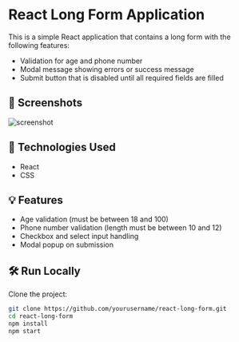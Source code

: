 # React Long Form Application

This is a simple React application that contains a long form with the following features:

- Validation for age and phone number
- Modal message showing errors or success message
- Submit button that is disabled until all required fields are filled

## 📸 Screenshots

![screenshot](screenshot.png)

## 🚀 Technologies Used

- React
- CSS

## 💡 Features

- Age validation (must be between 18 and 100)
- Phone number validation (length must be between 10 and 12)
- Checkbox and select input handling
- Modal popup on submission

## 🛠️ Run Locally

Clone the project:

```bash
git clone https://github.com/yourusername/react-long-form.git
cd react-long-form
npm install
npm start
